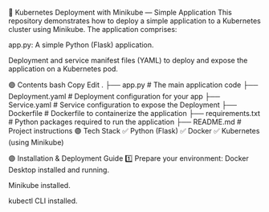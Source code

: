 📁 Kubernetes Deployment with Minikube — Simple Application
This repository demonstrates how to deploy a simple application to a Kubernetes cluster using Minikube.
The application comprises:

app.py: A simple Python (Flask) application.

Deployment and service manifest files (YAML) to deploy and expose the application on a Kubernetes pod.

🟣 Contents
bash
Copy
Edit
.
├── app.py                   # The main application code
├── Deployment.yaml         # Deployment configuration for your app
├── Service.yaml            # Service configuration to expose the Deployment
├── Dockerfile              # Dockerfile to containerize the application
├── requirements.txt       # Python packages required to run the application
├── README.md               # Project instructions
🟣 Tech Stack
✅ Python (Flask)
✅ Docker
✅ Kubernetes (using Minikube)

🟣 Installation & Deployment Guide
1️⃣ Prepare your environment:
Docker Desktop installed and running.

Minikube installed.

kubectl CLI installed.

